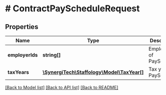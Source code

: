 # # ContractPayScheduleRequest

## Properties

Name | Type | Description | Notes
------------ | ------------- | ------------- | -------------
**employerIds** | **string[]** | Employer ids of PaySchedule | [optional]
**taxYears** | [**\SynergiTech\Staffology\Model\TaxYear[]**](TaxYear.md) | Tax years of PaySchedule | [optional]

[[Back to Model list]](../../README.md#models) [[Back to API list]](../../README.md#endpoints) [[Back to README]](../../README.md)
